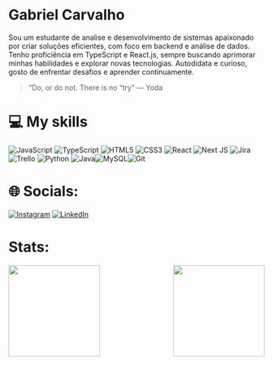 # Gabriel Carvalho

Sou um estudante de analise e desenvolvimento de sistemas apaixonado por criar soluções eficientes, com foco em backend e análise de dados. Tenho proficiência em TypeScript e React.js, sempre buscando aprimorar minhas habilidades e explorar novas tecnologias. Autodidata e curioso, gosto de enfrentar desafios e aprender continuamente.
</br>

> “Do, or do not. There is no “try” — Yoda



# 💻 My skills

![JavaScript](https://img.shields.io/badge/javascript-%23323330.svg?style=for-the-badge&logo=javascript&logoColor=%23F7DF1E) ![TypeScript](https://img.shields.io/badge/typescript-%23007ACC.svg?style=for-the-badge&logo=typescript&logoColor=white) ![HTML5](https://img.shields.io/badge/html5-%23E34F26.svg?style=for-the-badge&logo=html5&logoColor=white) ![CSS3](https://img.shields.io/badge/css3-%231572B6.svg?style=for-the-badge&logo=css3&logoColor=white) ![React](https://img.shields.io/badge/react-%2320232a.svg?style=for-the-badge&logo=react&logoColor=%2361DAFB)  ![Next JS](https://img.shields.io/badge/Next-black?style=for-the-badge&logo=next.js&logoColor=white) ![Jira](https://img.shields.io/badge/jira-%230A0FFF.svg?style=for-the-badge&logo=jira&logoColor=white) ![Trello](https://img.shields.io/badge/Trello-%23026AA7.svg?style=for-the-badge&logo=Trello&logoColor=white) ![Python](https://img.shields.io/badge/python-3670A0?style=for-the-badge&logo=python&logoColor=ffdd54) ![Java](https://img.shields.io/badge/java-%23ED8B00.svg?style=for-the-badge&logo=openjdk&logoColor=white)![MySQL](https://img.shields.io/badge/MySQL-00000F?style=for-the-badge&logo=mysql&logoColor=white)![Git](https://img.shields.io/badge/GIT-E44C30?style=for-the-badge&logo=git&logoColor=white)

# 🌐 Socials:

[![Instagram](https://img.shields.io/badge/Instagram-%23E4405F.svg?logo=Instagram&logoColor=white)](https://www.instagram.com/gabryellokura/?hl=pt-br) [![LinkedIn](https://img.shields.io/badge/LinkedIn-%230077B5.svg?logo=linkedin&logoColor=white)](https://www.linkedin.com/in/gabriel-carvalho-30598b292/)

#  Stats:
<div>
  <a href="https://github.com/Gabriecarvalho">
    <img height="180em" src="https://github-readme-stats.vercel.app/api?username=Gabriecarvalho&show_icons=true&theme=dark&include_all_commits=true&count_private=true" aling="left"/>
    <img height="180em" src="https://github-readme-stats.vercel.app/api/top-langs/?username=Gabriecarvalho&layout=compact&langs_count=7&theme=dark" align="right" />
  </a>
</div>
